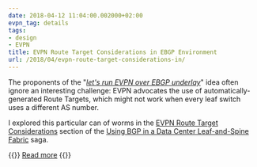 ```yaml
---
date: 2018-04-12 11:04:00.002000+02:00
evpn_tag: details
tags:
- design
- EVPN
title: EVPN Route Target Considerations in EBGP Environment
url: /2018/04/evpn-route-target-considerations-in/
---
```

The proponents of the "*[let's run EVPN over EBGP underlay](/2018/01/bgp-in-evpn-based-data-center-fabrics/#c5554410204791451414)*" idea often ignore an interesting challenge: EVPN advocates the use of automatically-generated Route Targets, which might not work when every leaf switch uses a different AS number.

I explored this particular can of worms in the [EVPN Route Target Considerations](http://www.ipspace.net/Data_Center_BGP/EVPN_Route_Target_Considerations) section of the [Using BGP in a Data Center Leaf-and-Spine Fabric](http://www.ipspace.net/Data_Center_BGP) saga.

{{<jump>}}
[Read more](http://www.ipspace.net/Data_Center_BGP/EVPN_Route_Target_Considerations)
{{</jump>}}
